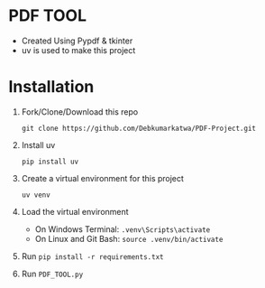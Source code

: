 # PDF TOOL
- Created Using Pypdf & tkinter
- uv is used to make this project
# Installation
1. Fork/Clone/Download this repo

    `git clone https://github.com/Debkumarkatwa/PDF-Project.git`

2. Install uv

    `pip install uv`

3. Create a virtual environment for this project

    `uv venv`

4. Load the virtual environment
   - On Windows Terminal: `.venv\Scripts\activate`
   - On Linux and Git Bash: `source .venv/bin/activate`
  
5. Run `pip install -r requirements.txt`

6. Run `PDF_TOOL.py`
